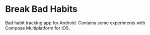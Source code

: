 # Break Bad Habits

Bad habit tracking app for Android. Contains some experiments with Compose Multiplatform for iOS.
